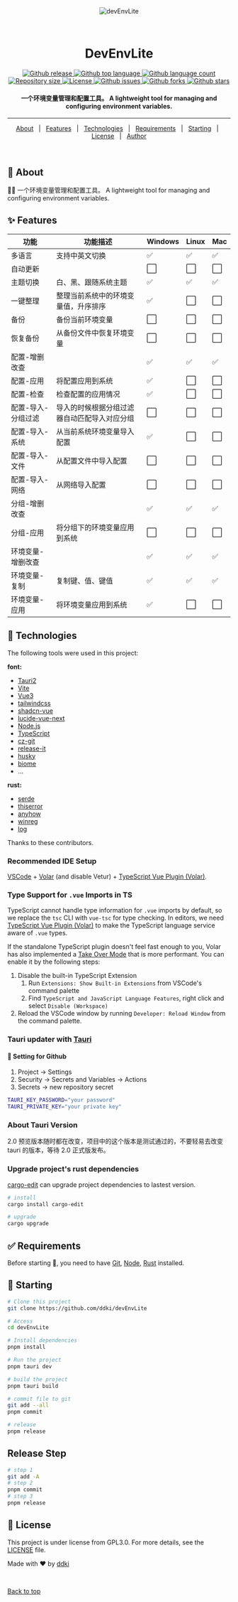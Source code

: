 <div align="center" id="top">
  <img src="./.github/logo.ico" alt="devEnvLite" />

  &#xa0;

  <!-- <a href="https://devEnvLite.netlify.app">Demo</a> -->
</div>

<h1 align="center">DevEnvLite</h1>

<p align="center">
  <a href="https://github.com/ddki/devEnvLite/releases">
    <img alt="Github release" src="https://img.shields.io/github/release/ddki/devEnvLite">
  </a>

  <a href="#">
    <img alt="Github top language" src="https://img.shields.io/github/languages/top/ddki/devEnvLite">
  </a>

  <a href="#">
    <img alt="Github language count" src="https://img.shields.io/github/languages/count/ddki/devEnvLite">
  </a>

  <a href="#">
    <img alt="Repository size" src="https://img.shields.io/github/repo-size/ddki/devEnvLite">
  </a>

  <a href="https://github.com/ddki/devEnvLite/blob/master/LICENSE">
    <img alt="License" src="https://img.shields.io/github/license/ddki/devEnvLite">
  </a>

  <a href="https://github.com/ddki/devEnvLite/issues">
    <img alt="Github issues" src="https://img.shields.io/github/issues/ddki/devEnvLite" />
  </a>

  <a href="https://github.com/ddki/devEnvLite/forks">
    <img alt="Github forks" src="https://img.shields.io/github/forks/ddki/devEnvLite" />
  </a>

  <a href="https://github.com/ddki/devEnvLite/stargazers">
    <img alt="Github stars" src="https://img.shields.io/github/stars/ddki/devEnvLite" />
  </a>
</p>

<!-- Status -->

<h4 align="center"> 
	一个环境变量管理和配置工具。 A lightweight tool for managing and configuring environment variables. 
</h4> 

<hr>

<p align="center">
  <a href="#dart-about">About</a> &#xa0; | &#xa0;
  <a href="#sparkles-features">Features</a> &#xa0; | &#xa0;
  <a href="#rocket-technologies">Technologies</a> &#xa0; | &#xa0;
  <a href="#white_check_mark-requirements">Requirements</a> &#xa0; | &#xa0;
  <a href="#checkered_flag-starting">Starting</a> &#xa0; | &#xa0;
  <a href="#memo-license">License</a> &#xa0; | &#xa0;
  <a href="https://github.com/ddki" target="_blank">Author</a>
</p>

<br>

## :dart: About ##

:man_technologist: 一个环境变量管理和配置工具。 A lightweight tool for managing and configuring environment variables. 

## :sparkles: Features ##

| 功能               | 功能描述                                     | Windows | Linux | Mac |
| ------------------ | -------------------------------------------- | ------- | ----- | --- |
| 多语言             | 支持中英文切换                               | ✅       | ✅     | ✅   |
| 自动更新           |                                              | ⬜       | ⬜     | ⬜   |
| 主题切换           | 白、黑、跟随系统主题                         | ✅       | ✅     | ✅   |
| 一键整理           | 整理当前系统中的环境变量值，升序排序         | ✅       | ⬜     | ⬜   |
| 备份               | 备份当前环境变量                             | ⬜       | ⬜     | ⬜   |
| 恢复备份           | 从备份文件中恢复环境变量                     | ⬜       | ⬜     | ⬜   |
| 配置-增删改查      |                                              | ✅       | ✅     | ✅   |
| 配置-应用          | 将配置应用到系统                             | ✅       | ⬜     | ⬜   |
| 配置-检查          | 检查配置的应用情况                           | ✅       | ⬜     | ⬜   |
| 配置-导入-分组过滤 | 导入的时候根据分组过滤器自动匹配导入对应分组 | ⬜       | ⬜     | ⬜   |
| 配置-导入-系统     | 从当前系统环境变量导入配置                   | ✅       | ⬜     | ⬜   |
| 配置-导入-文件     | 从配置文件中导入配置                         | ⬜       | ⬜     | ⬜   |
| 配置-导入-网络     | 从网络导入配置                               | ⬜       | ⬜     | ⬜   |
| 分组-增删改查      |                                              | ✅       | ✅     | ✅   |
| 分组-应用          | 将分组下的环境变量应用到系统                 | ⬜       | ⬜     | ⬜   |
| 环境变量-增删改查  |                                              | ✅       | ✅     | ✅   |
| 环境变量-复制      | 复制键、值、键值                             | ✅       | ✅     | ✅   |
| 环境变量-应用      | 将环境变量应用到系统                         | ✅       | ⬜     | ⬜   |

## :rocket: Technologies

The following tools were used in this project:

**font:**
- [Tauri2](https://beta.tauri.app/)
- [Vite](https://vitejs.dev/)
- [Vue3](https://vuejs.org/)
- [tailwindcss](https://tailwindcss.com/)
- [shadcn-vue](https://www.shadcn-vue.com)
- [lucide-vue-next](https://lucide.dev)
- [Node.js](https://nodejs.org/en/)
- [TypeScript](https://www.typescriptlang.org/)
- [cz-git](https://cz-git.qbb.sh)
- [release-it](https://github.com/release-it/release-it)
- [husky](https://github.com/husky/husky)
- [biome](https://biomejs.dev/)
- ...

**rust:**
- [serde](https://github.com/serde-rs/serde)
- [thiserror](https://github.com/dtolnay/thiserror)
- [anyhow](https://github.com/dtolnay/anyhow)
- [winreg](https://github.com/gentoo90/winreg-rs)
- [log](https://github.com/rust-lang/log)

Thanks to these contributors.

### Recommended IDE Setup

[VSCode](https://code.visualstudio.com/) + [Volar](https://marketplace.visualstudio.com/items?itemName=Vue.volar) (and disable Vetur) + [TypeScript Vue Plugin (Volar)](https://marketplace.visualstudio.com/items?itemName=Vue.vscode-typescript-vue-plugin).

### Type Support for `.vue` Imports in TS

TypeScript cannot handle type information for `.vue` imports by default, so we replace the `tsc` CLI with `vue-tsc` for type checking. In editors, we need [TypeScript Vue Plugin (Volar)](https://marketplace.visualstudio.com/items?itemName=Vue.vscode-typescript-vue-plugin) to make the TypeScript language service aware of `.vue` types.

If the standalone TypeScript plugin doesn't feel fast enough to you, Volar has also implemented a [Take Over Mode](https://github.com/johnsoncodehk/volar/discussions/471#discussioncomment-1361669) that is more performant. You can enable it by the following steps:

1. Disable the built-in TypeScript Extension
   1. Run `Extensions: Show Built-in Extensions` from VSCode's command palette
   2. Find `TypeScript and JavaScript Language Features`, right click and select `Disable (Workspace)`
2. Reload the VSCode window by running `Developer: Reload Window` from the command palette.

### Tauri updater with [Tauri](https://next--tauri.netlify.app/next/guides/distribution/updater)

#### :ferris_wheel: Setting for Github

1. Project -> Settings
2. Security -> Secrets and Variables -> Actions
3. Secrets -> new repository secret

```sh
TAURI_KEY_PASSWORD="your password"
TAURI_PRIVATE_KEY="your private key"
```

### About Tauri Version

2.0 预览版本随时都在改变，项目中的这个版本是测试通过的，不要轻易去改变 tauri 的版本，等待 2.0 正式版发布。

### Upgrade project's rust dependencies

[cargo-edit](https://github.com/killercup/cargo-edit) can upgrade project dependencies to lastest version.

```bash
# install
cargo install cargo-edit

# upgrade
cargo upgrade
```

## :white_check_mark: Requirements

Before starting :checkered_flag:, you need to have [Git](https://git-scm.com), [Node](https://nodejs.org/en/), [Rust](https://www.rust-lang.org/) installed.

## :checkered_flag: Starting

```bash
# Clone this project
git clone https://github.com/ddki/devEnvLite

# Access
cd devEnvLite

# Install dependencies
pnpm install

# Run the project
pnpm tauri dev

# build the project
pnpm tauri build

# commit file to git
git add --all
pnpm commit

# release
pnpm release
```

## Release Step

```bash
# step 1
git add -A
# step 2
pnpm commit
# step 3
pnpm release
```

## :memo: License ##

This project is under license from GPL3.0. For more details, see the [LICENSE](LICENSE) file.

Made with :heart: by <a href="https://github.com/ddki" target="_blank">ddki</a>

&#xa0;

<a href="#top">Back to top</a>
